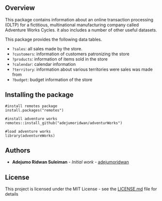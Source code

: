 ## Overview

This package contains information about an online transaction processing (OLTP) for a fictitious, multinational manufacturing company called Adventure Works Cycles. 
it also includes a number of other useful datasets.

This package provides the following data tables.

* `?sales`: all sales made by the store.
* `?customers`: information of customers patronizing the store
* `?products`: information of items sold in the store
* `?calendar`: calendar information
* `?territory`: information about various territories were sales was made from
* `?budget`: budget information of the store


## Installing the package

```
#install remotes package
install.packages("remotes")

#install adventure works 
remotes::install_github("adejumoridwan/adventurWorks")

#load adventure works
library(adventureWorks)

```
## Authors

* **Adejumo Ridwan Suleiman** - *Initial work* - [adejumoridwan](https://github.com/adejumoridwan)

## License

This project is licensed under the MIT License - see the [LICENSE.md](LICENSE.md) file for details
